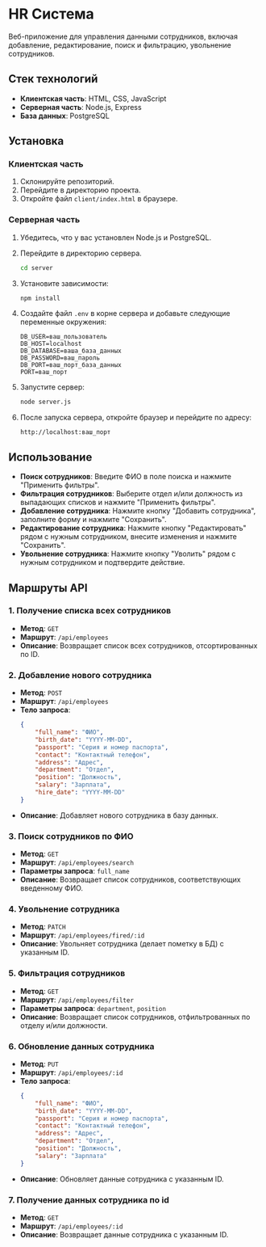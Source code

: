 # HR Система

Веб-приложение для управления данными сотрудников, включая добавление, редактирование, поиск и фильтрацию, увольнение сотрудников.

## Стек технологий

- **Клиентская часть**: HTML, CSS, JavaScript
- **Серверная часть**: Node.js, Express
- **База данных**: PostgreSQL

## Установка

### Клиентская часть

1. Склонируйте репозиторий.
2. Перейдите в директорию проекта.
3. Откройте файл `client/index.html` в браузере.

### Серверная часть

1. Убедитесь, что у вас установлен Node.js и PostgreSQL.
2. Перейдите в директорию сервера.

   ```bash
   cd server
   ```

3. Установите зависимости:

   ```bash
   npm install
   ```

4. Создайте файл `.env` в корне сервера и добавьте следующие переменные окружения:

   ```plaintext
   DB_USER=ваш_пользователь
   DB_HOST=localhost
   DB_DATABASE=ваша_база_данных
   DB_PASSWORD=ваш_пароль
   DB_PORT=ваш_порт_база_данных
   PORT=ваш_порт
   ```

5. Запустите сервер:

   ```bash
   node server.js
   ```
   
6. После запуска сервера, откройте браузер и перейдите по адресу:

   ```
   http://localhost:ваш_порт
   ```

## Использование

- **Поиск сотрудников**: Введите ФИО в поле поиска и нажмите "Применить фильтры".
- **Фильтрация сотрудников**: Выберите отдел и/или должность из выпадающих списков и нажмите "Применить фильтры".
- **Добавление сотрудника**: Нажмите кнопку "Добавить сотрудника", заполните форму и нажмите "Сохранить".
- **Редактирование сотрудника**: Нажмите кнопку "Редактировать" рядом с нужным сотрудником, внесите изменения и нажмите "Сохранить".
- **Увольнение сотрудника**: Нажмите кнопку "Уволить" рядом с нужным сотрудником и подтвердите действие.

## Маршруты API

### 1. Получение списка всех сотрудников

- **Метод**: `GET`
- **Маршрут**: `/api/employees`
- **Описание**: Возвращает список всех сотрудников, отсортированных по ID.

### 2. Добавление нового сотрудника

- **Метод**: `POST`
- **Маршрут**: `/api/employees`
- **Тело запроса**:
  ```json
  {
      "full_name": "ФИО",
      "birth_date": "YYYY-MM-DD",
      "passport": "Серия и номер паспорта",
      "contact": "Контактный телефон",
      "address": "Адрес",
      "department": "Отдел",
      "position": "Должность",
      "salary": "Зарплата",
      "hire_date": "YYYY-MM-DD"
  }
  ```
- **Описание**: Добавляет нового сотрудника в базу данных.

### 3. Поиск сотрудников по ФИО

- **Метод**: `GET`
- **Маршрут**: `/api/employees/search`
- **Параметры запроса**: `full_name`
- **Описание**: Возвращает список сотрудников, соответствующих введенному ФИО.

### 4. Увольнение сотрудника

- **Метод**: `PATCH`
- **Маршрут**: `/api/employees/fired/:id`
- **Описание**: Увольняет сотрудника (делает пометку в БД) с указанным ID.

### 5. Фильтрация сотрудников

- **Метод**: `GET`
- **Маршрут**: `/api/employees/filter`
- **Параметры запроса**: `department`, `position`
- **Описание**: Возвращает список сотрудников, отфильтрованных по отделу и/или должности.

### 6. Обновление данных сотрудника

- **Метод**: `PUT`
- **Маршрут**: `/api/employees/:id`
- **Тело запроса**:
  ```json
  {
      "full_name": "ФИО",
      "birth_date": "YYYY-MM-DD",
      "passport": "Серия и номер паспорта",
      "contact": "Контактный телефон",
      "address": "Адрес",
      "department": "Отдел",
      "position": "Должность",
      "salary": "Зарплата"
  }
  ```
- **Описание**: Обновляет данные сотрудника с указанным ID.

### 7. Получение данных сотрудника по id

- **Метод**: `GET`
- **Маршрут**: `/api/employees/:id`
- **Описание**: Возвращает данные сотрудника с указанным ID.

